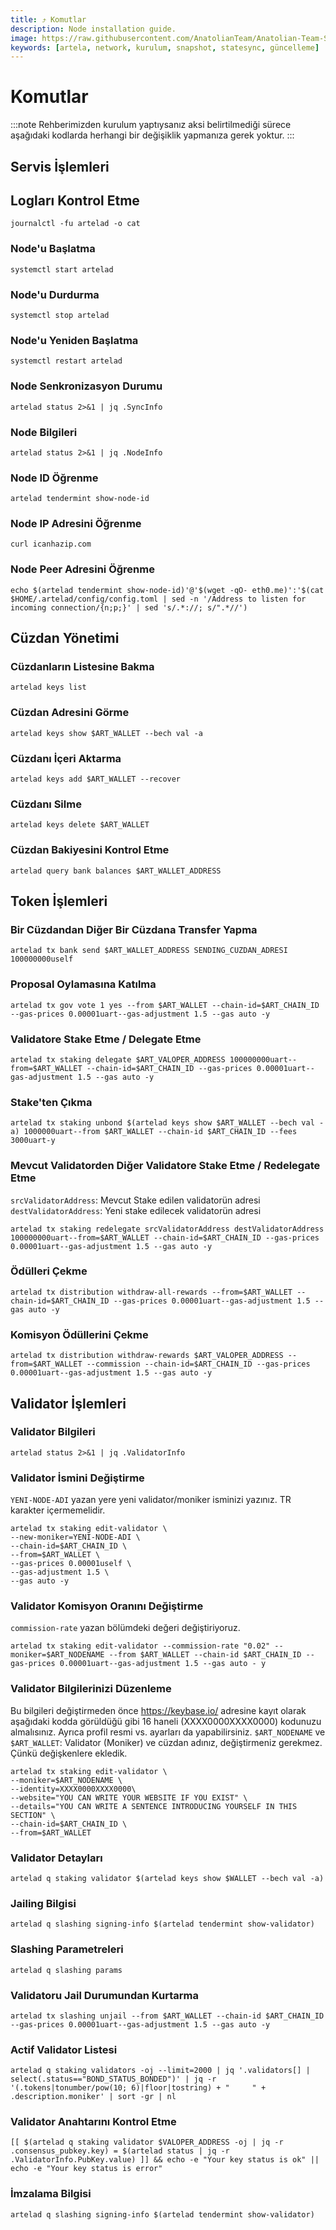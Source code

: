 ```yaml
---
title: ⤴️ Komutlar
description: Node installation guide.
image: https://raw.githubusercontent.com/AnatolianTeam/Anatolian-Team-Services/main/i18n/tr/docusaurus-plugin-content-docs/current/Testnet/Cosmos-Ecosystem/artela/img/Artela-Service-Cover.jpg
keywords: [artela, network, kurulum, snapshot, statesync, güncelleme]
---
```


# Komutlar
:::note
Rehberimizden kurulum yaptıysanız aksi belirtilmediği sürece aşağıdaki kodlarda herhangi bir değişiklik yapmanıza gerek yoktur.
:::

## Servis İşlemleri 

## Logları Kontrol Etme 
```
journalctl -fu artelad -o cat
```

### Node'u Başlatma
```
systemctl start artelad
```

### Node'u Durdurma
```
systemctl stop artelad
```

### Node'u Yeniden Başlatma
```
systemctl restart artelad
```

### Node Senkronizasyon Durumu
```
artelad status 2>&1 | jq .SyncInfo
```

### Node Bilgileri
```
artelad status 2>&1 | jq .NodeInfo
```

### Node ID Öğrenme
```
artelad tendermint show-node-id
```

### Node IP Adresini Öğrenme
```
curl icanhazip.com
```

### Node Peer Adresini Öğrenme
```
echo $(artelad tendermint show-node-id)'@'$(wget -qO- eth0.me)':'$(cat $HOME/.artelad/config/config.toml | sed -n '/Address to listen for incoming connection/{n;p;}' | sed 's/.*://; s/".*//')
```

## Cüzdan Yönetimi

### Cüzdanların Listesine Bakma
```
artelad keys list
```

### Cüzdan Adresini Görme
```
artelad keys show $ART_WALLET --bech val -a
```

### Cüzdanı İçeri Aktarma
```
artelad keys add $ART_WALLET --recover
```

### Cüzdanı Silme
```
artelad keys delete $ART_WALLET
```

### Cüzdan Bakiyesini Kontrol Etme
```
artelad query bank balances $ART_WALLET_ADDRESS
```

## Token İşlemleri

### Bir Cüzdandan Diğer Bir Cüzdana Transfer Yapma
```
artelad tx bank send $ART_WALLET_ADDRESS SENDING_CUZDAN_ADRESI 100000000uself
```

### Proposal Oylamasına Katılma
```
artelad tx gov vote 1 yes --from $ART_WALLET --chain-id=$ART_CHAIN_ID --gas-prices 0.00001uart--gas-adjustment 1.5 --gas auto -y
```

### Validatore Stake Etme / Delegate Etme
```
artelad tx staking delegate $ART_VALOPER_ADDRESS 100000000uart--from=$ART_WALLET --chain-id=$ART_CHAIN_ID --gas-prices 0.00001uart--gas-adjustment 1.5 --gas auto -y
```

### Stake'ten Çıkma
```
artelad tx staking unbond $(artelad keys show $ART_WALLET --bech val -a) 1000000uart--from $ART_WALLET --chain-id $ART_CHAIN_ID --fees 3000uart-y
```

### Mevcut Validatorden Diğer Validatore Stake Etme / Redelegate Etme
`srcValidatorAddress`: Mevcut Stake edilen validatorün adresi
`destValidatorAddress`: Yeni stake edilecek validatorün adresi
```
artelad tx staking redelegate srcValidatorAddress destValidatorAddress 100000000uart--from=$ART_WALLET --chain-id=$ART_CHAIN_ID --gas-prices 0.00001uart--gas-adjustment 1.5 --gas auto -y
```

### Ödülleri Çekme
```
artelad tx distribution withdraw-all-rewards --from=$ART_WALLET --chain-id=$ART_CHAIN_ID --gas-prices 0.00001uart--gas-adjustment 1.5 --gas auto -y
```

### Komisyon Ödüllerini Çekme
```
artelad tx distribution withdraw-rewards $ART_VALOPER_ADDRESS --from=$ART_WALLET --commission --chain-id=$ART_CHAIN_ID --gas-prices 0.00001uart--gas-adjustment 1.5 --gas auto -y
```

## Validator İşlemleri

### Validator Bilgileri
```
artelad status 2>&1 | jq .ValidatorInfo
```

### Validator İsmini Değiştirme
`YENI-NODE-ADI` yazan yere yeni validator/moniker isminizi yazınız. TR karakter içermemelidir.
```
artelad tx staking edit-validator \
--new-moniker=YENI-NODE-ADI \
--chain-id=$ART_CHAIN_ID \
--from=$ART_WALLET \
--gas-prices 0.00001uself \
--gas-adjustment 1.5 \
--gas auto -y
```

### Validator Komisyon Oranını Değiştirme
`commission-rate` yazan bölümdeki değeri değiştiriyoruz.
```
artelad tx staking edit-validator --commission-rate "0.02" --moniker=$ART_NODENAME --from $ART_WALLET --chain-id $ART_CHAIN_ID --gas-prices 0.00001uart--gas-adjustment 1.5 --gas auto - y
```

### Validator Bilgilerinizi Düzenleme
Bu bilgileri değiştirmeden önce https://keybase.io/ adresine kayıt olarak aşağıdaki kodda görüldüğü gibi 16 haneli (XXXX0000XXXX0000) kodunuzu almalısınız. Ayrıca profil resmi vs. ayarları da yapabilirsiniz. 
`$ART_NODENAME` ve `$ART_WALLET`: Validator (Moniker) ve cüzdan adınız, değiştirmeniz gerekmez. Çünkü değişkenlere ekledik.
```
artelad tx staking edit-validator \
--moniker=$ART_NODENAME \
--identity=XXXX0000XXXX0000\
--website="YOU CAN WRITE YOUR WEBSITE IF YOU EXIST" \
--details="YOU CAN WRITE A SENTENCE INTRODUCING YOURSELF IN THIS SECTION" \
--chain-id=$ART_CHAIN_ID \
--from=$ART_WALLET
```

### Validator Detayları
```
artelad q staking validator $(artelad keys show $WALLET --bech val -a)
```

### Jailing Bilgisi
```
artelad q slashing signing-info $(artelad tendermint show-validator)
```

### Slashing Parametreleri
```
artelad q slashing params
```

### Validatoru Jail Durumundan Kurtarma 
```
artelad tx slashing unjail --from $ART_WALLET --chain-id $ART_CHAIN_ID --gas-prices 0.00001uart--gas-adjustment 1.5 --gas auto -y
```

### Actif Validator Listesi
```
artelad q staking validators -oj --limit=2000 | jq '.validators[] | select(.status=="BOND_STATUS_BONDED")' | jq -r '(.tokens|tonumber/pow(10; 6)|floor|tostring) + " 	 " + .description.moniker' | sort -gr | nl
```

### Validator Anahtarını Kontrol Etme
```
[[ $(artelad q staking validator $VALOPER_ADDRESS -oj | jq -r .consensus_pubkey.key) = $(artelad status | jq -r .ValidatorInfo.PubKey.value) ]] && echo -e "Your key status is ok" || echo -e "Your key status is error"
```

### İmzalama Bilgisi
```
artelad q slashing signing-info $(artelad tendermint show-validator)
```